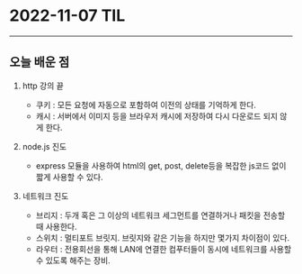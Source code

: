 # 2022-11-07 TIL

---

## 오늘 배운 점

1. http 강의 끝
    - 쿠키 : 모든 요청에 자동으로 포함하여 이전의 상태를 기억하게 한다.
    - 캐시 : 서버에서 이미지 등을 브라우저 캐시에 저장하여 다시 다운로드 되지 않게 한다.

2. node.js 진도
    - express 모듈을 사용하여 html의 get, post, delete등을 복잡한 js코드 없이 짧게 사용할 수 있다.

3. 네트워크 진도
    - 브리지 : 두개 혹은 그 이상의 네트워크 세그먼트를 연결하거나 패킷을 전송할 때 사용한다.
    - 스위치 : 멀티포트 브릿지. 브릿지와 같은 기능을 하지만 몇가지 차이점이 있다.
    - 라우터 : 전용회선을 통해 LAN에 연결한 컴푸터들이 동시에 네트워크를 사용할 수 있도록 해주는 장비.